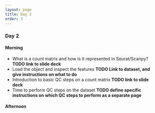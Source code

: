 ```yaml
---
layout: page
title: Day 2
order: 3
---
```


### Day 2

#### Morning
- What is a count matrix and how is it represented in Seurat/Scanpy? __TODO link to slide deck__
- Load the object and inspect the features __TODO Link to dataset, and give instructions on what to do__
- Introduction to basic QC steps on a count matrix __TODO link to slide deck__
- Time to perform QC steps on the dataset __TODO define specific instructions on which QC steps to perform as a separate page__

#### Afternoon

